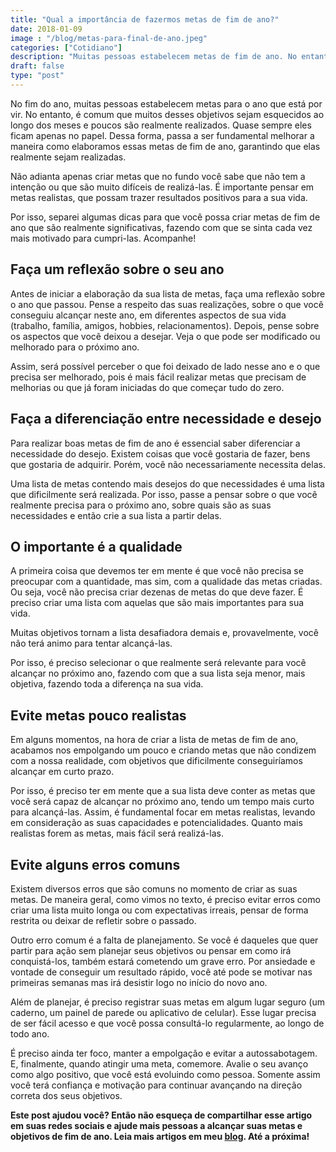 ```yaml
---
title: "Qual a importância de fazermos metas de fim de ano?"
date: 2018-01-09
image : "/blog/metas-para-final-de-ano.jpeg"
categories: ["Cotidiano"]
description: "Muitas pessoas estabelecem metas de fim de ano. No entanto, é comum que muitos desses objetivos sejam esquecidos ao longo dos meses e poucos são realmente.."
draft: false
type: "post"
---
```


No fim do ano, muitas pessoas estabelecem metas para o ano que está por vir. No entanto, é comum que muitos desses objetivos sejam esquecidos ao longo dos meses e poucos são realmente realizados. Quase sempre eles ficam apenas no papel. Dessa forma, passa a ser fundamental melhorar a maneira como elaboramos essas metas de fim de ano, garantindo que elas realmente sejam realizadas.

Não adianta apenas criar metas que no fundo você sabe que não tem a intenção ou que são muito difíceis de realizá-las. É importante pensar em metas realistas, que possam trazer resultados positivos para a sua vida.

Por isso, separei algumas dicas para que você possa criar metas de fim de ano que são realmente significativas, fazendo com que se sinta cada vez mais motivado para cumpri-las. Acompanhe!

## **Faça um reflexão sobre o seu ano**

Antes de iniciar a elaboração da sua lista de metas, faça uma reflexão sobre o ano que passou. Pense a respeito das suas realizações, sobre o que você conseguiu alcançar neste ano, em diferentes aspectos de sua vida (trabalho, família, amigos, hobbies, relacionamentos). Depois, pense sobre os aspectos que você deixou a desejar. Veja o que pode ser modificado ou melhorado para o próximo ano.

Assim, será possível perceber o que foi deixado de lado nesse ano e o que precisa ser melhorado, pois é mais fácil realizar metas que precisam de melhorias ou que já foram iniciadas do que começar tudo do zero.

## **Faça a diferenciação entre necessidade e desejo**

Para realizar boas metas de fim de ano é essencial saber diferenciar a necessidade do desejo. Existem coisas que você gostaria de fazer, bens que gostaria de adquirir. Porém, você não necessariamente necessita delas.

Uma lista de metas contendo mais desejos do que necessidades é uma lista que dificilmente será realizada. Por isso, passe a pensar sobre o que você realmente precisa para o próximo ano, sobre quais são as suas necessidades e então crie a sua lista a partir delas.

## **O importante é a qualidade**

A primeira coisa que devemos ter em mente é que você não precisa se preocupar com a quantidade, mas sim, com a qualidade das metas criadas. Ou seja, você não precisa criar dezenas de metas do que deve fazer. É preciso criar uma lista com aquelas que são mais importantes para sua vida.

Muitas objetivos tornam a lista desafiadora demais e, provavelmente, você não terá animo para tentar alcançá-las.

Por isso, é preciso selecionar o que realmente será relevante para você alcançar no próximo ano, fazendo com que a sua lista seja menor, mais objetiva, fazendo toda a diferença na sua vida.

## **Evite metas pouco realistas**

Em alguns momentos, na hora de criar a lista de metas de fim de ano, acabamos nos empolgando um pouco e criando metas que não condizem com a nossa realidade, com objetivos que dificilmente conseguiríamos alcançar em curto prazo.

Por isso, é preciso ter em mente que a sua lista deve conter as metas que você será capaz de alcançar no próximo ano, tendo um tempo mais curto para alcançá-las. Assim, é fundamental focar em metas realistas, levando em consideração as suas capacidades e potencialidades. Quanto mais realistas forem as metas, mais fácil será realizá-las.

## **Evite alguns erros comuns**

Existem diversos erros que são comuns no momento de criar as suas metas. De maneira geral, como vimos no texto, é preciso evitar erros como criar uma lista muito longa ou com expectativas irreais, pensar de forma restrita ou deixar de refletir sobre o passado.

Outro erro comum é a falta de planejamento. Se você é daqueles que quer partir para ação sem planejar seus objetivos ou pensar em como irá conquistá-los, também estará cometendo um grave erro. Por ansiedade e vontade de conseguir um resultado rápido, você até pode se motivar nas primeiras semanas mas irá desistir logo no início do novo ano.

Além de planejar, é preciso registrar suas metas em algum lugar seguro (um caderno, um painel de parede ou aplicativo de celular). Esse lugar precisa de ser fácil acesso e que você possa consultá-lo regularmente, ao longo de todo ano.

É preciso ainda ter foco, manter a empolgação e evitar a autossabotagem. E, finalmente, quando atingir uma meta, comemore. Avalie o seu avanço como algo positivo, que você está evoluindo como pessoa. Somente assim você terá confiança e motivação para continuar avançando na direção correta dos seus objetivos.

**Este post ajudou você? Então não esqueça de compartilhar esse artigo em suas redes sociais e ajude mais pessoas a alcançar suas metas e objetivos de fim de ano. Leia mais artigos em meu [blog](/blog/). Até a próxima!**